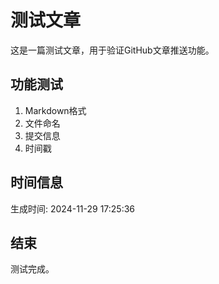 # 测试文章

这是一篇测试文章，用于验证GitHub文章推送功能。

## 功能测试

1. Markdown格式
2. 文件命名
3. 提交信息
4. 时间戳

## 时间信息

生成时间: 2024-11-29 17:25:36

## 结束

测试完成。
